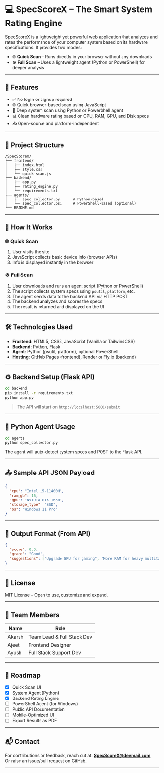 
# 💻 SpecScoreX – The Smart System Rating Engine

SpecScoreX is a lightweight yet powerful web application that analyzes and rates the performance of your computer system based on its hardware specifications. It provides two modes:
- 🌐 **Quick Scan** – Runs directly in your browser without any downloads
- ⚙️ **Full Scan** – Uses a lightweight agent (Python or PowerShell) for deeper analysis

---

## 🔧 Features

- ✅ No login or signup required
- 🌐 Quick browser-based scan using JavaScript
- 🐍 Deep system scan using Python or PowerShell agent
- 📊 Clean hardware rating based on CPU, RAM, GPU, and Disk specs
- 📥 Open-source and platform-independent

---

## 📁 Project Structure

```
/SpecScoreX/
├── frontend/
│   ├── index.html
│   ├── style.css
│   └── quick-scan.js
├── backend/
│   ├── app.py
│   ├── rating_engine.py
│   └── requirements.txt
├── agents/
│   ├── spec_collector.py      # Python-based
│   └── spec_collector.ps1     # PowerShell-based (optional)
└── README.md
```

---

## 🚀 How It Works

### 🌐 Quick Scan
1. User visits the site
2. JavaScript collects basic device info (browser APIs)
3. Info is displayed instantly in the browser

### ⚙️ Full Scan
1. User downloads and runs an agent script (Python or PowerShell)
2. The script collects system specs using `psutil`, `platform`, etc.
3. The agent sends data to the backend API via HTTP POST
4. The backend analyzes and scores the specs
5. The result is returned and displayed on the UI

---

## 🛠️ Technologies Used

- **Frontend**: HTML5, CSS3, JavaScript (Vanilla or TailwindCSS)
- **Backend**: Python, Flask
- **Agent**: Python (psutil, platform), optional PowerShell
- **Hosting**: GitHub Pages (frontend), Render or Fly.io (backend)

---

## ⚙️ Backend Setup (Flask API)

```bash
cd backend
pip install -r requirements.txt
python app.py
```

> The API will start on `http://localhost:5000/submit`

---

## 🐍 Python Agent Usage

```bash
cd agents
python spec_collector.py
```

The agent will auto-detect system specs and POST to the Flask API.

---

## 📤 Sample API JSON Payload

```json
{
  "cpu": "Intel i5-11400H",
  "ram_gb": 16,
  "gpu": "NVIDIA GTX 1650",
  "storage_type": "SSD",
  "os": "Windows 11 Pro"
}
```

---

## 🏁 Output Format (From API)

```json
{
  "score": 8.3,
  "grade": "Good",
  "suggestions": ["Upgrade GPU for gaming", "More RAM for heavy multitasking"]
}
```

---

## 📄 License

MIT License – Open to use, customize and expand.

---

## 👥 Team Members

| Name   | Role                        |
|--------|-----------------------------|
| Akarsh | Team Lead & Full Stack Dev  |
| Ajeet  | Frontend Designer           |
| Ayush  | Full Stack Support Dev      |

---

## 📌 Roadmap

- [x] Quick Scan UI
- [x] System Agent (Python)
- [x] Backend Rating Engine
- [ ] PowerShell Agent (for Windows)
- [ ] Public API Documentation
- [ ] Mobile-Optimized UI
- [ ] Export Results as PDF

---

## 📬 Contact

For contributions or feedback, reach out at: **SpecScoreX@devmail.com**  
Or raise an issue/pull request on GitHub.

---
